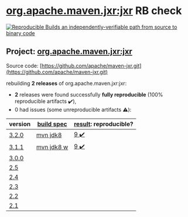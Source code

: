 [org.apache.maven.jxr:jxr](https://search.maven.org/artifact/org.apache.maven.jxr/jxr/) RB check
=======

[![Reproducible Builds](https://reproducible-builds.org/images/logos/rb.svg) an independently-verifiable path from source to binary code](https://reproducible-builds.org/)

## Project: [org.apache.maven.jxr:jxr](https://search.maven.org/artifact/org.apache.maven.jxr/jxr/)

Source code: [https://github.com/apache/maven-jxr.git](https://github.com/apache/maven-jxr.git)

rebuilding **2 releases** of org.apache.maven.jxr:jxr:
- **2** releases were found successfully **fully reproducible** (100% reproducible artifacts :heavy_check_mark:),
- 0 had issues (some unreproducible artifacts :warning:):

| version | [build spec](BUILDSPEC.md) | [result](https://reproducible-builds.org/docs/jvm/): reproducible? |
| -- | --------- | ------ |
| [3.2.0](https://search.maven.org/artifact/org.apache.maven.jxr/jxr/3.2.0/pom) | [mvn jdk8](jxr-3.2.0.buildspec) | [9 :heavy_check_mark: ](jxr-3.2.0.buildcompare) |
| [3.1.1](https://search.maven.org/artifact/org.apache.maven.jxr/jxr/3.1.1/pom) | [mvn jdk8 w](jxr-3.1.1.buildspec) | [9 :heavy_check_mark: ](jxr-3.1.1.buildcompare) |
| [3.0.0](https://search.maven.org/artifact/org.apache.maven.jxr/jxr/3.0.0/pom) | | |
| [2.5](https://search.maven.org/artifact/org.apache.maven.jxr/jxr/2.5/pom) | | |
| [2.4](https://search.maven.org/artifact/org.apache.maven.jxr/jxr/2.4/pom) | | |
| [2.3](https://search.maven.org/artifact/org.apache.maven.jxr/jxr/2.3/pom) | | |
| [2.2](https://search.maven.org/artifact/org.apache.maven.jxr/jxr/2.2/pom) | | |
| [2.1](https://search.maven.org/artifact/org.apache.maven.jxr/jxr/2.1/pom) | | |
